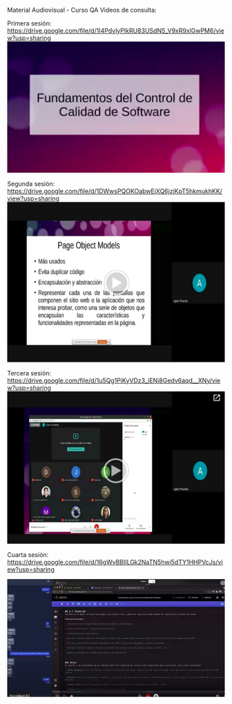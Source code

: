 Material Audiovisual - Curso QA
Videos de consulta:

Primera sesión:
https://drive.google.com/file/d/1I4PdvlyPIkRU83USdN5_V9xR9xlGwPM6/view?usp=sharing
[![Mira el video acá](res/primera_s.png)](https://drive.google.com/file/d/1I4PdvlyPIkRU83USdN5_V9xR9xlGwPM6/preview)


Segunda sesión:
https://drive.google.com/file/d/1DWwsPQOKOabwEjXQ6jzjKpT5hkmukhKK/view?usp=sharing
[![Mira el video acá](res/segunda_s.png)](https://drive.google.com/file/d/1DWwsPQOKOabwEjXQ6jzjKpT5hkmukhKK/preview)


Tercera sesión:
https://drive.google.com/file/d/1u5Qg1PiKyVDz3_iENi8Gedv6aqd__XNy/view?usp=sharing
[![Mira el video acá](res/tercera_s.png)](https://drive.google.com/file/d/1u5Qg1PiKyVDz3_iENi8Gedv6aqd__XNy/preview)


Cuarta sesión:
https://drive.google.com/file/d/16gWvBBIlLGk2NaTN5hwi5dTY1HHPVcJs/view?usp=sharing

[![Mira el video acá](res/cuarta_s.png)](https://drive.google.com/file/d/16gWvBBIlLGk2NaTN5hwi5dTY1HHPVcJs/preview)
